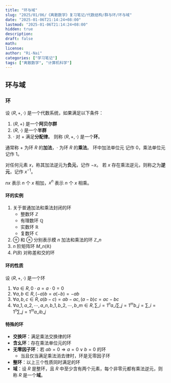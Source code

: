 ```yaml
---
title: "环与域"
slug: "2025/01/06/《离散数学》复习笔记/代数结构/群与环/环与域"
date: "2025-01-06T21:14:24+08:00"
lastmod: "2025-01-06T21:14:24+08:00"
hidden: true
description:
draft: false
math:
license:
author: "Ri-Nai"
categories: ["学习笔记"]
tags: ["离散数学", "计算机科学"]
---
```


## 环与域
### 环
设 $\langle R, +, \cdot \rangle$ 是一个代数系统，如果满足以下条件：
1. $\langle R, + \rangle$ 是一个**阿贝尔群**
2. $\langle R, \cdot \rangle$ 是一个**半群**
3. $\cdot$ 对 $+$ 满足**分配律**。
则称 $\langle R, +, \cdot \rangle$ 是一个**环**。

通常称 $+$ 为环 $R$ 的**加法**，$\cdot$ 为环 $R$ 的**乘法**。
环中加法单位元 记作 $0$，乘法单位元记作 $1$。

对任何元素 $x$，称其加法逆元为**负元**，记作 $-x$。
若 $x$ 存在乘法逆元，则称之为**逆元**，记作 $x^{-1}$。

$nx$ 表示 $n$ 个 $x$ 相加，$x^n$ 表示 $n$ 个 $x$ 相乘。

#### 环的实例
1. 关于普通加法和乘法封闭的环
    - 整数环 $\mathbb{Z}$
    - 有理数环 $\mathbb{Q}$
    - 实数环 $\mathbb{R}$
    - 复数环 $\mathbb{C}$
2. $\oplus$ 和 $\otimes$ 分别表示模 $n$ 加法和乘法的环 $\mathbb{Z}\_n$
3. $n$ 阶矩阵环 $M\_n(\mathbb{R})$
4. $P(B)$ 对称差和交的环

#### 环的性质
设 $\langle R, +, \cdot \rangle$ 是一个环
1. $\forall a \in R, 0 \cdot a = a \cdot 0 = 0$
2. $\forall a, b \in R, (-a)b = a(-b) = -ab$
3. $\forall a, b, c \in R, a(b - c) = ab - ac, (a - b)c = ac - bc$
4. $\displaystyle\forall a\_1, a\_2, \cdots, a\_n, b\_1, b\_2, \cdots, b\_m \in R, \sum\_{i=1}^n a\_i \sum\_{j=1}^m b\_j = \sum\_{i=1}^n \sum\_{j=1}^m a\_i b\_j$

#### 特殊的环
- **交换环**：满足乘法交换律的环
- **含幺环**：存在乘法单位元的环
- **无零因子环**：若 $ab = 0 \Rightarrow a = 0 \lor b = 0$ 的环
    - 当且仅当满足乘法消去律时，环是无零因子环
- **整环**：以上三个性质同时满足的环
- **域**：设 $R$ 是整环，且 $R$ 中至少含有两个元素，每个非零元都有乘法逆元，则称 $R$ 是一个**域**。
